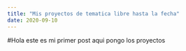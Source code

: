 ```yaml
---
title: "Mis proyectos de tematica libre hasta la fecha"
date: 2020-09-10
---
```

#Hola este es mi primer post aqui pongo los proyectos
